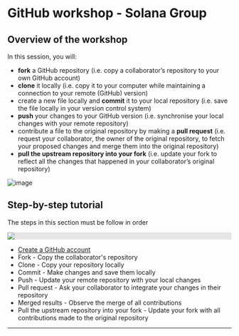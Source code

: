 # GitHub workshop - Solana Group

## Overview of the workshop

In this session, you will:
- **fork** a GitHub repository (i.e. copy a collaborator’s repository to your own GitHub account)
- **clone** it locally (i.e. copy it to your computer while maintaining a connection to your remote (GitHub) version)
- create a new file locally and **commit** it to your local repository (i.e. save the file locally in your version control system)
- **push** your changes to your GitHub version (i.e. synchronise your local changes with your remote repository)
- contribute a file to the original repository by making a **pull request** (i.e. request your collaborator, the owner of the original repository, to fetch your proposed changes and merge them into the original repository)
- **pull the upstream repository into your fork** (i.e. update your fork to reflect all the changes that happened in your collaborator’s original repository)        


![image](https://user-images.githubusercontent.com/54061949/216793059-31968e13-b753-4e5e-84b1-3cd65d2dea62.png)

## Step-by-step tutorial     
The steps in this section must be follow in order

<img style="display: block;-webkit-user-select: none;margin: auto;background-color: hsl(0, 0%, 90%);" src="https://media.npr.org/assets/img/2018/11/05/DL_519Planarians_PLANARIAN_PIECES_MOVE_AWAY_FM_EACH_OTHER.gif">


- [Create a GitHub account](./signup.md)
- Fork - Copy the collaborator's repository
- Clone - Copy your repository locally
- Commit - Make changes and save them locally
- Push - Update your remote repository with your local changes
- Pull request - Ask your collaborator to integrate your changes in their repository
- Merged results - Observe the merge of all contributions
- Pull the upstream repository into your fork - Update your fork with all contributions made to the original repository

***



